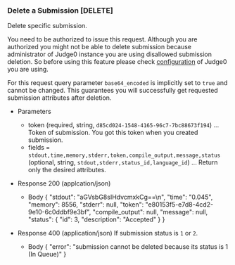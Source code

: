 ### Delete a Submission [DELETE]
Delete specific submission.

You need to be authorized to issue this request. Although you are
authorized you might not be able to delete submission because administrator of Judge0 instance
you are using disallowed submission deletion. So before using this feature please check [configuration](#system-and-configuration-configuration-info-get) of Judge0 you are using.

For this request query parameter `base64_encoded` is implicitly set to `true` and cannot be changed.
This guarantees you will successfully get requested submission attributes after deletion.

+ Parameters
    + token (required, string, `d85cd024-1548-4165-96c7-7bc88673f194`) ... Token of submission. You got this token when you created submission.
    + fields = `stdout,time,memory,stderr,token,compile_output,message,status` (optional, string, `stdout,stderr,status_id,language_id`) ... Return only the desired attributes.

+ Response 200 (applcation/json)
    + Body
        {
            "stdout": "aGVsbG8sIHdvcmxkCg==\n",
            "time": "0.045",
            "memory": 8556,
            "stderr": null,
            "token": "e80153f5-e7d8-4cd2-9e10-6c0ddbf9e3bf",
            "compile_output": null,
            "message": null,
            "status": {
                "id": 3,
                "description": "Accepted"
            }
        }

+ Response 400 (application/json)
If submission status is `1` or `2`.
    + Body
        {
            "error": "submission cannot be deleted because its status is 1 (In Queue)"
        }

<!-- include(../_unauthenticated.md) -->
<!-- include(../_unauthorized.md) -->